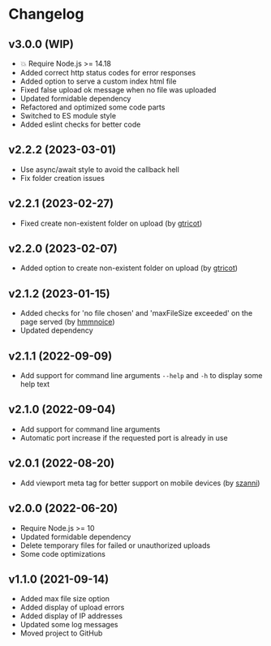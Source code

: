 # Changelog

## v3.0.0 (WIP)

* 💥 Require Node.js >= 14.18
* Added correct http status codes for error responses
* Added option to serve a custom index html file
* Fixed false upload ok message when no file was uploaded
* Updated formidable dependency
* Refactored and optimized some code parts
* Switched to ES module style
* Added eslint checks for better code

## v2.2.2 (2023-03-01)

* Use async/await style to avoid the callback hell
* Fix folder creation issues

## v2.2.1 (2023-02-27)

* Fixed create non-existent folder on upload (by [gtricot](https://github.com/gtricot))

## v2.2.0 (2023-02-07)

* Added option to create non-existent folder on upload (by [gtricot](https://github.com/gtricot))

## v2.1.2 (2023-01-15)

* Added checks for 'no file chosen' and 'maxFileSize exceeded' on the page served (by [hmmnoice](https://github.com/hmmnoice))
* Updated dependency

## v2.1.1 (2022-09-09)

* Add support for command line arguments `--help` and `-h` to display some help text

## v2.1.0 (2022-09-04)

* Add support for command line arguments
* Automatic port increase if the requested port is already in use

## v2.0.1 (2022-08-20)

* Add viewport meta tag for better support on mobile devices (by [szanni](https://github.com/szanni))

## v2.0.0 (2022-06-20)

* Require Node.js >= 10
* Updated formidable dependency
* Delete temporary files for failed or unauthorized uploads
* Some code optimizations

## v1.1.0 (2021-09-14)

* Added max file size option
* Added display of upload errors
* Added display of IP addresses
* Updated some log messages
* Moved project to GitHub
